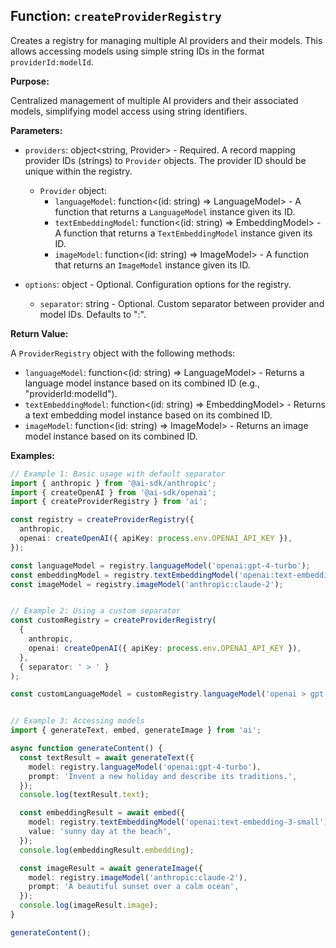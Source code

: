 ## Function: `createProviderRegistry`

Creates a registry for managing multiple AI providers and their models. This allows accessing models using simple string IDs in the format `providerId:modelId`.

**Purpose:**

Centralized management of multiple AI providers and their associated models, simplifying model access using string identifiers.

**Parameters:**

- `providers`: object<string, Provider> - Required.  A record mapping provider IDs (strings) to `Provider` objects.  The provider ID should be unique within the registry.
    - `Provider` object:
        - `languageModel`: function<(id: string) => LanguageModel> - A function that returns a `LanguageModel` instance given its ID.
        - `textEmbeddingModel`: function<(id: string) => EmbeddingModel<string>> - A function that returns a `TextEmbeddingModel` instance given its ID.
        - `imageModel`: function<(id: string) => ImageModel> - A function that returns an `ImageModel` instance given its ID.

- `options`: object - Optional. Configuration options for the registry.
    - `separator`: string - Optional. Custom separator between provider and model IDs. Defaults to ":".

**Return Value:**

A `ProviderRegistry` object with the following methods:

- `languageModel`: function<(id: string) => LanguageModel> - Returns a language model instance based on its combined ID (e.g., "providerId:modelId").
- `textEmbeddingModel`: function<(id: string) => EmbeddingModel<string>> - Returns a text embedding model instance based on its combined ID.
- `imageModel`: function<(id: string) => ImageModel> - Returns an image model instance based on its combined ID.


**Examples:**

```typescript
// Example 1: Basic usage with default separator
import { anthropic } from '@ai-sdk/anthropic';
import { createOpenAI } from '@ai-sdk/openai';
import { createProviderRegistry } from 'ai';

const registry = createProviderRegistry({
  anthropic,
  openai: createOpenAI({ apiKey: process.env.OPENAI_API_KEY }),
});

const languageModel = registry.languageModel('openai:gpt-4-turbo');
const embeddingModel = registry.textEmbeddingModel('openai:text-embedding-3-small');
const imageModel = registry.imageModel('anthropic:claude-2');


// Example 2: Using a custom separator
const customRegistry = createProviderRegistry(
  {
    anthropic,
    openai: createOpenAI({ apiKey: process.env.OPENAI_API_KEY }),
  },
  { separator: ' > ' }
);

const customLanguageModel = customRegistry.languageModel('openai > gpt-4-turbo');


// Example 3: Accessing models
import { generateText, embed, generateImage } from 'ai';

async function generateContent() {
  const textResult = await generateText({
    model: registry.languageModel('openai:gpt-4-turbo'),
    prompt: 'Invent a new holiday and describe its traditions.',
  });
  console.log(textResult.text);

  const embeddingResult = await embed({
    model: registry.textEmbeddingModel('openai:text-embedding-3-small'),
    value: 'sunny day at the beach',
  });
  console.log(embeddingResult.embedding);

  const imageResult = await generateImage({
    model: registry.imageModel('anthropic:claude-2'),
    prompt: 'A beautiful sunset over a calm ocean',
  });
  console.log(imageResult.image);
}

generateContent();

```
